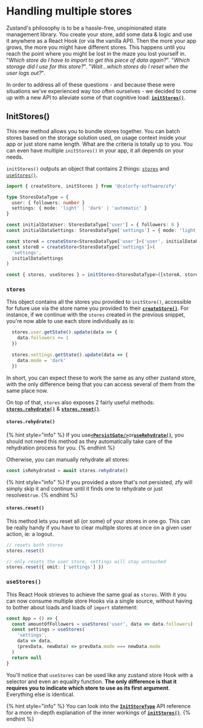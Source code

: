 # Handling multiple stores

Zustand's philosophy is to be a hassle-free, unopinionated state management library. You create your store, add some data & logic and use it anywhere as a React Hook (or via the vanilla API). Then the more your app grows, the more you might have different stores. This happens until you reach the point where you might be lost in the maze you lost yourself in. "_Which store do I have to import to get this piece of data again?_". "_Which storage did I use for this store?_". "_Wait...which stores do I reset when the user logs out?_".

In order to address all of these questions - and because these were situations we've experienced way too often ourselves - we decided to come up with a new API to alleviate some of that cognitive load: [**`initStores()`**](../api/initstores.md).

## InitStores()

This new method allows you to bundle stores together. You can batch stores based on the storage solution used, on usage context inside your app or just store name length. What are the criteria is totally up to you. You can even have multiple `initStores()` in your app, it all depends on your needs.

`initStores()` outputs an object that contains 2 things: [`stores`](handling-multiple-stores.md#undefined) and [`useStores()`](handling-multiple-stores.md#undefined).

```typescript
import { createStore, initStores } from '@colorfy-software/zfy'

type StoresDataType = {
  user: { followers: number }
  settings: { mode: 'light' | 'dark' | 'automatic' }
}

const initialDataUser: StoresDataType['user'] = { followers: 0 }
const initialDataSettings: StoresDataType['settings'] = { mode: 'light'}

const storeA = createStore<StoresDataType['user']>('user', initialDataUser)
const storeB = createStore<StoresDataType['settings']>(
  'settings',
  initialDataSettings
)

const { stores, useStores } = initStores<StoresDataType>([storeA, storeB])
```

### `stores`

This object contains all the stores you provided to `initStore()`, accessible for future use via the store name you provided to their [**`createStore()`**](../api/createstore.md). For instance, if we continue with the `stores` created in the previous snippet, you're now able to use each store individually as is:

```typescript
  stores.user.getState().update(data => {
    data.followers += 1
  })
  
  stores.settings.getState().update(data => {
    data.mode = 'dark'
  })
```

In short, you can expect these to work the same as any other zustand store, with the only difference being that you can access several of them from the same place now.

On top of that, `stores` also exposes 2 fairly useful methods: [**`stores.rehydrate()`**](../api/types/initstorestype.md#stores.rehydrate) & [**`stores.reset()`**](../api/types/initstorestype.md#stores.reset).

#### `stores.rehydrate()`

{% hint style="info" %}
If you use[**`<PersistGate/>`**](../api/persistgate.md)or[**`useRehydrate()`**](../api/userehydrate.md), you should not need this method as they automatically take care of the rehydration process for you.
{% endhint %}

Otherwise, you can manually rehydrate all stores:

```typescript
const isRehydrated = await stores.rehydrate()
```

{% hint style="info" %}
If you provided a store that's not persisted, zfy will simply skip it and continue until it finds one to rehydrate or just resolves`true`.
{% endhint %}

#### `stores.reset()`

This method lets you reset all (or some) of your stores in one go. This can be really handy if you have to clear multiple stores at once on a given user action, ie: a logout.

```typescript
// resets both stores
stores.reset()

// only resets the user store, settings will stay untouched
stores.reset({ omit: ['settings'] })
```

### `useStores()`

This React Hook strieves to achieve the same goal as `stores`. With it you can now consume multiple store Hooks via a single source, without having to bother about loads and loads of `import` statement:

```typescript
const App = () => {
  const amountOfFollowers = useStores('user', data => data.followers)
  const settings = useStores(
    'settings',
    data => data,
    (prevData, newData) => prevData.mode === newData.mode
  )
  return null
}
```

You'll notice that `useStores` can be used like any zustand store Hook with a selector and even an equality function. **The only difference is that it requires you to indicate which store to use as its first argument**. Everything else is identical.

{% hint style="info" %}
You can look into the [**`InitStoreType`**](../api/types/initstorestype.md) API reference for a more in-depth explanation of the inner workings of [**`initStores()`**](../api/initstores.md).
{% endhint %}
